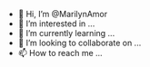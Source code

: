 - 👋 Hi, I’m @MarilynAmor
- 👀 I’m interested in ...
- 🌱 I’m currently learning ...
- 💞️ I’m looking to collaborate on ...
- 📫 How to reach me ...

<!---
MarilynAmor/MarilynAmor is a ✨ special ✨ repository because its `README.md` (this file) appears on your GitHub profile.
You can click the Preview link to take a look at your changes.
--->
